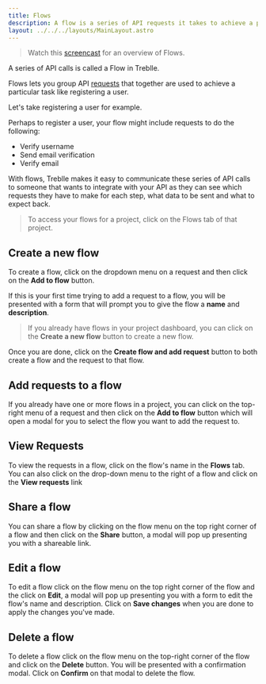 ```yaml
---
title: Flows
description: A flow is a series of API requests it takes to achieve a particular task.
layout: ../../../layouts/MainLayout.astro
---
```


> Watch this <a target="_blank" href="https://youtu.be/Iizl4eFTWms">screencast</a> for an overview of Flows.

A series of API calls is called a Flow in Treblle.

Flows lets you group API [requests](/en/dashboard/requests) that together are used to achieve a particular task like registering a user.

Let's take registering a user for example.

Perhaps to register a user, your flow might include requests to do the following:

* Verify username
* Send email verification
* Verify email

With flows, Treblle makes it easy to communicate these series of API calls to someone that wants to integrate with your API as they can see which requests they have to make for each step, what data to be sent and what to expect back.

> To access your flows for a project, click on the Flows tab of that project.

## Create a new flow
To create a flow, click on the dropdown menu on a request and then click on the **Add to flow** button.

If this is your first time trying to add a request to a flow, you will be presented with a form that will prompt you to give the flow a **name** and **description**.

> If you already have flows in your project dashboard, you can click on the **Create a new flow** button to create a new flow.

Once you are done, click on the **Create flow and add request** button to both create a flow and the request to that flow.

## Add requests to a flow
If you already have one or more flows in a project, you can click on the top-right menu of a request and then click on the **Add to flow** button which will open a modal for you to select the flow you want to add the request to.

## View Requests
To view the requests in a flow, click on the flow's name in the **Flows** tab. You can also click on the drop-down menu to the right of a flow and click on the **View requests** link

## Share a flow
You can share a flow by clicking on the flow menu on the top right corner of a flow and then click on the **Share** button, a modal will pop up presenting you with a shareable link.

## Edit a flow
To edit a flow click on the flow menu on the top right corner of the flow and the click on **Edit**, a modal will pop up presenting you with a form to edit the flow's name and description. Click on **Save changes** when you are done to apply the changes you've made.

## Delete a flow
To delete a flow click on the flow menu on the top-right corner of the flow and click on the **Delete** button. You will be presented with a confirmation modal. Click on **Confirm** on that modal to delete the flow.
